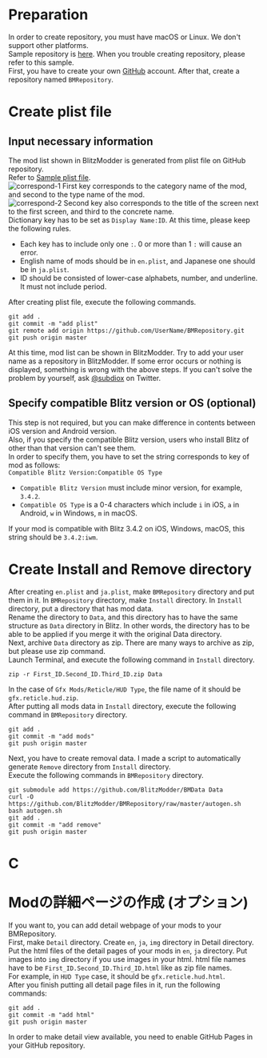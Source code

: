 # Preparation
In order to create repository, you must have macOS or Linux. We don't support other platforms.  
Sample repository is [here](https://github.com/BlitzModder/BMRepository). When you trouble creating repository, please refer to this sample.  
First, you have to create your own [GitHub](https://github.com) account. After that, create a repository named `BMRepository`.
# Create plist file
## Input necessary information
The mod list shown in BlitzModder is generated from plist file on GitHub repository.  
Refer to [Sample plist file](https://github.com/BlitzModder/BMRepository/blob/master/en.plist).  
![correspond-1](http://subdiox.com/blitzmodder/ja/img/correspond-1.png)
First key corresponds to the category name of the mod, and second to the type name of the mod.  
![correspond-2](http://subdiox.com/blitzmodder/ja/img/correspond-2.png)
Second key also corresponds to the title of the screen next to the first screen, and third to the concrete name.  
Dictionary key has to be set as `Display Name:ID`. At this time, please keep the following rules.

- Each key has to include only one `:`. 0 or more than 1 `:` will cause an error.
- English name of mods should be in `en.plist`, and Japanese one should be in `ja.plist`.
- ID should be consisted of lower-case alphabets, number, and underline. It must not include period.

After creating plist file, execute the following commands.

    git add .
    git commit -m "add plist"
    git remote add origin https://github.com/UserName/BMRepository.git
    git push origin master

At this time, mod list can be shown in BlitzModder. Try to add your user name as a repository in BlitzModder.
If some error occurs or nothing is displayed, something is wrong with the above steps. If you can't solve the problem by yourself, ask [@subdiox](https://twitter.com/subdiox) on Twitter.

## Specify compatible Blitz version or OS (optional)
This step is not required, but you can make difference in contents between iOS version and Android version.  
Also, if you specify the compatible Blitz version, users who install Blitz of other than that version can't see them.  
In order to specify them, you have to set the string corresponds to key of mod as follows:  
`Compatible Blitz Version:Compatible OS Type`  

- `Compatible Blitz Version` must include minor version, for example, `3.4.2`.
- `Compatible OS Type` is a 0-4 characters which include `i` in iOS, `a` in Android, `w` in Windows, `m` in macOS.

If your mod is compatible with Blitz 3.4.2 on iOS, Windows, macOS, this string should be `3.4.2:iwm`.  

# Create Install and Remove directory
After creating `en.plist` and `ja.plist`, make `BMRepository` directory and put them in it.
In `BMRepository` directory, make `Install` directory. In `Install` directory, put a directory that has mod data.  
Rename the directory to `Data`, and this directory has to have the same structure as `Data` directory in Blitz.
In other words, the directory has to be able to be applied if you merge it with the original Data directory.  
Next, archive `Data` directory as zip. There are many ways to archive as zip, but please use zip command.   
Launch Terminal, and execute the following command in `Install` directory.

    zip -r First_ID.Second_ID.Third_ID.zip Data

In the case of `Gfx Mods/Reticle/HUD Type`, the file name of it should be `gfx.reticle.hud.zip`.  
After putting all mods data in `Install` directory, execute the following command in `BMRepository` directory.
  
    git add .
    git commit -m "add mods"
    git push origin master

Next, you have to create removal data. I made a script to automatically generate `Remove` directory from `Install` directory.  
Execute the following commands in `BMRepository` directory.

    git submodule add https://github.com/BlitzModder/BMData Data
    curl -O https://github.com/BlitzModder/BMRepository/raw/master/autogen.sh
    bash autogen.sh
    git add .
    git commit -m "add remove"
    git push origin master

# C
# Modの詳細ページの作成 (オプション)
If you want to, you can add detail webpage of your mods to your BMRepository.  
First, make `Detail` directory. Create `en`, `ja`, `img` directory in Detail directory.
Put the html files of the detail pages of your mods in `en`, `ja` directory.
Put images into `img` directory if you use images in your html. html file names have to be `First_ID.Second_ID.Third_ID.html` like as zip file names.  
For example, in `HUD Type` case, it should be `gfx.reticle.hud.html`.  
After you finish putting all detail page files in it, run the following commands:

    git add .
    git commit -m "add html"
    git push origin master

In order to make detail view available, you need to enable GitHub Pages in your GitHub repository.
